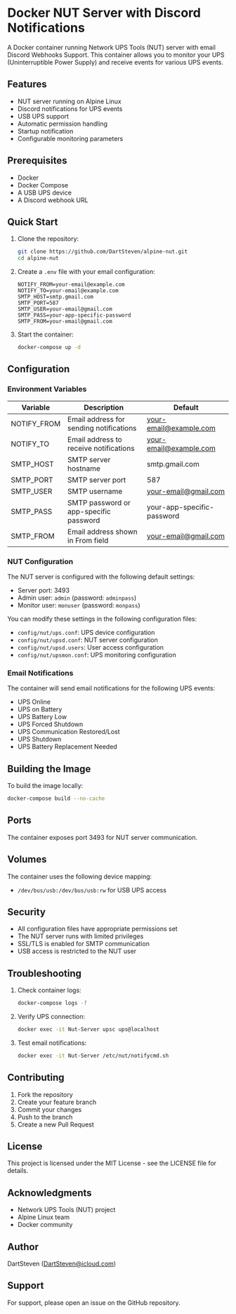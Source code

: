 
# Docker NUT Server with Discord Notifications

A Docker container running Network UPS Tools (NUT) server with email Discord Webhooks Support. This container allows you to monitor your UPS (Uninterruptible Power Supply) and receive events for various UPS events.

## Features
- NUT server running on Alpine Linux
- Discord notifications for UPS events
- USB UPS support
- Automatic permission handling
- Startup notification
- Configurable monitoring parameters

## Prerequisites
- Docker
- Docker Compose
- A USB UPS device
- A Discord webhook URL

## Quick Start

1. Clone the repository:
    ```bash
    git clone https://github.com/DartSteven/alpine-nut.git
    cd alpine-nut
    ```

2. Create a `.env` file with your email configuration:
    ```env
    NOTIFY_FROM=your-email@example.com
    NOTIFY_TO=your-email@example.com
    SMTP_HOST=smtp.gmail.com
    SMTP_PORT=587
    SMTP_USER=your-email@gmail.com
    SMTP_PASS=your-app-specific-password
    SMTP_FROM=your-email@gmail.com
    ```

3. Start the container:
    ```bash
    docker-compose up -d
    ```

## Configuration

### Environment Variables

| Variable     | Description                             | Default                  |
|--------------|-----------------------------------------|--------------------------|
| NOTIFY_FROM  | Email address for sending notifications | your-email@example.com   |
| NOTIFY_TO    | Email address to receive notifications  | your-email@example.com   |
| SMTP_HOST    | SMTP server hostname                    | smtp.gmail.com           |
| SMTP_PORT    | SMTP server port                        | 587                      |
| SMTP_USER    | SMTP username                           | your-email@gmail.com     |
| SMTP_PASS    | SMTP password or app-specific password  | your-app-specific-password |
| SMTP_FROM    | Email address shown in From field       | your-email@gmail.com     |

### NUT Configuration

The NUT server is configured with the following default settings:
- Server port: 3493
- Admin user: `admin` (password: `adminpass`)
- Monitor user: `monuser` (password: `monpass`)

You can modify these settings in the following configuration files:
- `config/nut/ups.conf`: UPS device configuration
- `config/nut/upsd.conf`: NUT server configuration
- `config/nut/upsd.users`: User access configuration
- `config/nut/upsmon.conf`: UPS monitoring configuration

### Email Notifications

The container will send email notifications for the following UPS events:
- UPS Online
- UPS on Battery
- UPS Battery Low
- UPS Forced Shutdown
- UPS Communication Restored/Lost
- UPS Shutdown
- UPS Battery Replacement Needed

## Building the Image

To build the image locally:
```bash
docker-compose build --no-cache
```

## Ports

The container exposes port 3493 for NUT server communication.

## Volumes

The container uses the following device mapping:
- `/dev/bus/usb:/dev/bus/usb:rw` for USB UPS access

## Security

- All configuration files have appropriate permissions set
- The NUT server runs with limited privileges
- SSL/TLS is enabled for SMTP communication
- USB access is restricted to the NUT user

## Troubleshooting

1. Check container logs:
    ```bash
    docker-compose logs -f
    ```

2. Verify UPS connection:
    ```bash
    docker exec -it Nut-Server upsc ups@localhost
    ```

3. Test email notifications:
    ```bash
    docker exec -it Nut-Server /etc/nut/notifycmd.sh
    ```

## Contributing

1. Fork the repository
2. Create your feature branch
3. Commit your changes
4. Push to the branch
5. Create a new Pull Request

## License

This project is licensed under the MIT License - see the LICENSE file for details.

## Acknowledgments

- Network UPS Tools (NUT) project
- Alpine Linux team
- Docker community

## Author

DartSteven (DartSteven@icloud.com)

## Support

For support, please open an issue on the GitHub repository.
